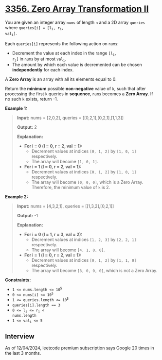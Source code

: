 # [3356. Zero Array Transformation II](https://leetcode.com/problems/zero-array-transformation-ii/)

You are given an integer array `nums` of length `n` and a 2D array `queries` where <code>queries[i] = [l<sub>i</sub>, r<sub>i</sub>, val<sub>i</sub>]</code>.

Each `queries[i]` represents the following action on `nums`:
* Decrement the value at each index in the range <code>[l<sub>i</sub>, r<sub>i</sub>]</code> in `nums` by at most <code>val<sub>i</sub></code>.
* The amount by which each value is decremented can be chosen **independently** for each index.

A **Zero Array** is an array with all its elements equal to 0.

Return the **minimum** possible **non-negative** value of `k`, such that after processing the first `k` queries in **sequence**, `nums` becomes a **Zero Array**. If no such `k` exists, return -1.

**Example 1:**
> **Input:** nums = [2,0,2], queries = [[0,2,1],[0,2,1],[1,1,3]]
>
> **Output:** 2
>
> **Explanation:**
> * **For i = 0 (l = 0, r = 2, val = 1):**
>   * Decrement values at indices `[0, 1, 2]` by `[1, 0, 1]` respectively.
>   * The array will become `[1, 0, 1]`.
> * **For i = 1 (l = 0, r = 2, val = 1):**
>   * Decrement values at indices `[0, 1, 2]` by `[1, 0, 1]` respectively.
>   * The array will become `[0, 0, 0]`, which is a Zero Array. Therefore, the minimum value of `k` is 2.

**Example 2:**
> **Input:** nums = [4,3,2,1], queries = [[1,3,2],[0,2,1]]
>
> **Output:** -1
>
> **Explanation:**
> * **For i = 0 (l = 1, r = 3, val = 2):**
>   * Decrement values at indices `[1, 2, 3]` by `[2, 2, 1]` respectively.
>   * The array will become `[4, 1, 0, 0]`.
> * **For i = 1 (l = 0, r = 2, val = 1):**
>   * Decrement values at indices `[0, 1, 2]` by `[1, 1, 0]` respectively.
>   * The array will become `[3, 0, 0, 0]`, which is not a Zero Array.

**Constraints:**
* <code>1 <= nums.length <= 10<sup>5</sup></code>
* <code>0 <= nums[i] <= 10<sup>5</sup></code>
* <code>1 <= queries.length <= 10<sup>5</sup></code>
* `queries[i].length == 3`
* <code>0 <= l<sub>i</sub> <= r<sub>i</sub> < nums.length</code>
* <code>1 <= val<sub>i</sub> <= 5</code>

## Interview
As of 12/04/2024, leetcode premium subscription says Google 20 times in the last 3 months.
